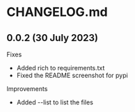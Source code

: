 # CHANGELOG.md


## 0.0.2 (30 July 2023)

Fixes
- Added rich to requirements.txt
- Fixed the README screenshot for pypi

Improvements
- Added --list to list the files
